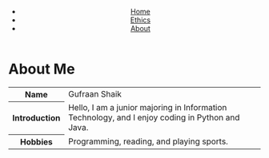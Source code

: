 
<html lang="en">
<head>
    <meta charset="UTF-8">
    <meta name="viewport" content="width=device-width, initial-scale=1.0">
    <title>About</title>
    <link rel="stylesheet" href="style.css">
</head>
<body>
    <header>
        <nav>
            <ul>
                <li><a href="index.html">Home</a></li>
                <li><a href="ethics.html">Ethics</a></li>
                <li><a href="about.html">About</a></li>
            </ul>
        </nav>
    </header>
    <main>
        <h1>About Me</h1>
        <table>
            <tr>
                <th>Name</th>
                <td>Gufraan Shaik</td>
            </tr>
            <tr>
                <th>Introduction</th>
                <td>Hello, I am a junior majoring in Information Technology, and I enjoy coding in Python and Java.</td>
            </tr>
            <tr>
                <th>Hobbies</th>
                <td>Programming, reading, and playing sports.</td>
            </tr>
        </table>
    </main>
</body>
</html>
